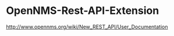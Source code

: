 OpenNMS-Rest-API-Extension
==========================
http://www.opennms.org/wiki/New_REST_API/User_Documentation
